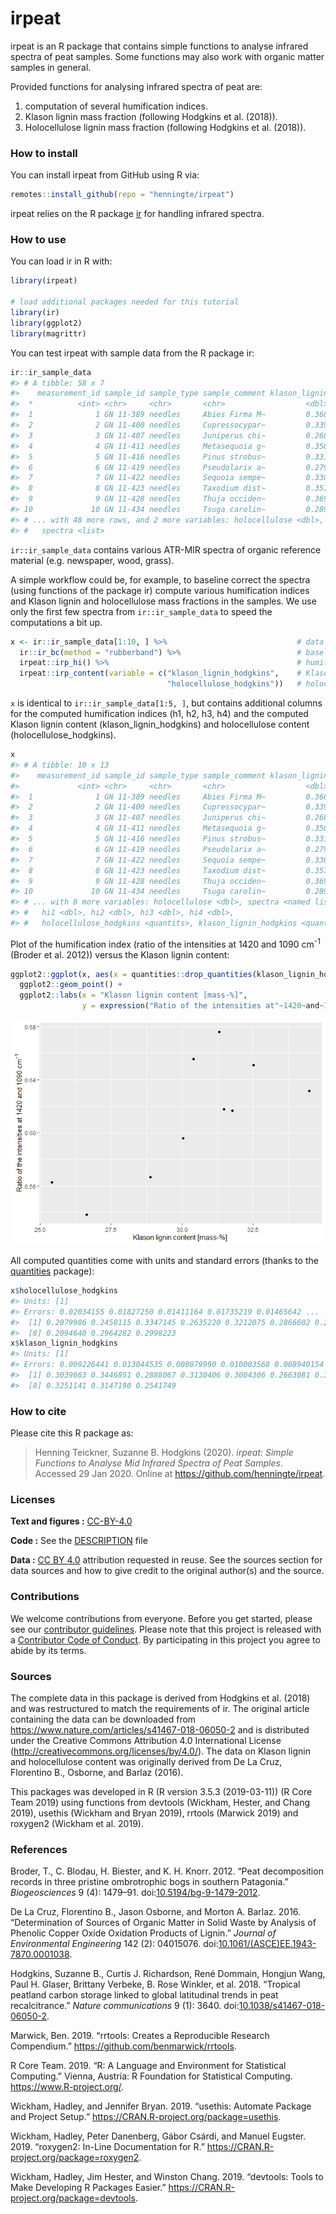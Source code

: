 
<!-- README.md is generated from README.Rmd. Please edit that file -->
irpeat
======

irpeat is an R package that contains simple functions to analyse infrared spectra of peat samples. Some functions may also work with organic matter samples in general.

Provided functions for analysing infrared spectra of peat are:

1.  computation of several humification indices.
2.  Klason lignin mass fraction (following Hodgkins et al. (2018)).
3.  Holocellulose lignin mass fraction (following Hodgkins et al. (2018)).

### How to install

You can install irpeat from GitHub using R via:

``` r
remotes::install_github(repo = "henningte/irpeat")
```

irpeat relies on the R package [ir](https://github.com/henningte/ir) for handling infrared spectra.

### How to use

You can load ir in R with:

``` r
library(irpeat)

# load additional packages needed for this tutorial
library(ir)
library(ggplot2)
library(magrittr)
```

You can test irpeat with sample data from the R package ir:

``` r
ir::ir_sample_data
#> # A tibble: 58 x 7
#>    measurement_id sample_id sample_type sample_comment klason_lignin
#>  *          <int> <chr>     <chr>       <chr>                  <dbl>
#>  1              1 GN 11-389 needles     Abies Firma M~         0.360
#>  2              2 GN 11-400 needles     Cupressocypar~         0.339
#>  3              3 GN 11-407 needles     Juniperus chi~         0.268
#>  4              4 GN 11-411 needles     Metasequoia g~         0.350
#>  5              5 GN 11-416 needles     Pinus strobus~         0.331
#>  6              6 GN 11-419 needles     Pseudolarix a~         0.279
#>  7              7 GN 11-422 needles     Sequoia sempe~         0.330
#>  8              8 GN 11-423 needles     Taxodium dist~         0.357
#>  9              9 GN 11-428 needles     Thuja occiden~         0.369
#> 10             10 GN 11-434 needles     Tsuga carolin~         0.289
#> # ... with 48 more rows, and 2 more variables: holocellulose <dbl>,
#> #   spectra <list>
```

`ir::ir_sample_data` contains various ATR-MIR spectra of organic reference material (e.g. newspaper, wood, grass).

A simple workflow could be, for example, to baseline correct the spectra (using functions of the package ir) compute various humification indices and Klason lignin and holocellulose mass fractions in the samples. We use only the first few spectra from `ir::ir_sample_data` to speed the computations a bit up.

``` r
x <- ir::ir_sample_data[1:10, ] %>%                             # data
  ir::ir_bc(method = "rubberband") %>%                          # baseline correction
  irpeat::irp_hi() %>%                                          # humification indices
  irpeat::irp_content(variable = c("klason_lignin_hodgkins",    # Klason lignin and
                                   "holocellulose_hodgkins"))   # holocellulose content
```

`x` is identical to `ir::ir_sample_data[1:5, ]`, but contains additional columns for the computed humification indices (h1, h2, h3, h4) and the computed Klason lignin content (klason\_lignin\_hodgkins) and holocellulose content (holocellulose\_hodgkins).

``` r
x
#> # A tibble: 10 x 13
#>    measurement_id sample_id sample_type sample_comment klason_lignin
#>             <int> <chr>     <chr>       <chr>                  <dbl>
#>  1              1 GN 11-389 needles     Abies Firma M~         0.360
#>  2              2 GN 11-400 needles     Cupressocypar~         0.339
#>  3              3 GN 11-407 needles     Juniperus chi~         0.268
#>  4              4 GN 11-411 needles     Metasequoia g~         0.350
#>  5              5 GN 11-416 needles     Pinus strobus~         0.331
#>  6              6 GN 11-419 needles     Pseudolarix a~         0.279
#>  7              7 GN 11-422 needles     Sequoia sempe~         0.330
#>  8              8 GN 11-423 needles     Taxodium dist~         0.357
#>  9              9 GN 11-428 needles     Thuja occiden~         0.369
#> 10             10 GN 11-434 needles     Tsuga carolin~         0.289
#> # ... with 8 more variables: holocellulose <dbl>, spectra <named list>,
#> #   hi1 <dbl>, hi2 <dbl>, hi3 <dbl>, hi4 <dbl>,
#> #   holocellulose_hodgkins <quantits>, klason_lignin_hodgkins <quantits>
```

Plot of the humification index (ratio of the intensities at 1420 and 1090 cm<sup>-1</sup> (Broder et al. 2012)) versus the Klason lignin content:

``` r
ggplot2::ggplot(x, aes(x = quantities::drop_quantities(klason_lignin_hodgkins) * 100, y = hi1)) + 
  ggplot2::geom_point() +
  ggplot2::labs(x = "Klason lignin content [mass-%]", 
                y = expression("Ratio of the intensities at"~1420~and~1090~cm^{-1}))
```

![](README-x_plot-1.png)

All computed quantities come with units and standard errors (thanks to the [quantities](https://github.com/r-quantities/quantities) package):

``` r
x$holocellulose_hodgkins
#> Units: [1]
#> Errors: 0.02034155 0.01827250 0.01411164 0.01735219 0.01465642 ...
#>  [1] 0.2079986 0.2458115 0.3347145 0.2635220 0.3212075 0.2866602 0.2290746
#>  [8] 0.2094640 0.2964282 0.2998223
x$klason_lignin_hodgkins
#> Units: [1]
#> Errors: 0.009226441 0.013044535 0.008079990 0.010003568 0.008940154 ...
#>  [1] 0.3039663 0.3446851 0.2888067 0.3130406 0.3004306 0.2663081 0.3177061
#>  [8] 0.3251141 0.3147190 0.2541749
```

### How to cite

Please cite this R package as:

> Henning Teickner, Suzanne B. Hodgkins (2020). *irpeat: Simple Functions to Analyse Mid Infrared Spectra of Peat Samples*. Accessed 29 Jan 2020. Online at <https://github.com/henningte/irpeat>.

### Licenses

**Text and figures :** [CC-BY-4.0](http://creativecommons.org/licenses/by/4.0/)

**Code :** See the [DESCRIPTION](DESCRIPTION) file

**Data :** [CC BY 4.0](https://creativecommons.org/licenses/by/4.0/) attribution requested in reuse. See the sources section for data sources and how to give credit to the original author(s) and the source.

### Contributions

We welcome contributions from everyone. Before you get started, please see our [contributor guidelines](CONTRIBUTING.md). Please note that this project is released with a [Contributor Code of Conduct](CONDUCT.md). By participating in this project you agree to abide by its terms.

### Sources

The complete data in this package is derived from Hodgkins et al. (2018) and was restructured to match the requirements of ir. The original article containing the data can be downloaded from <https://www.nature.com/articles/s41467-018-06050-2> and is distributed under the Creative Commons Attribution 4.0 International License (<http://creativecommons.org/licenses/by/4.0/>). The data on Klason lignin and holocellulose content was originally derived from De La Cruz, Florentino B., Osborne, and Barlaz (2016).

This packages was developed in R (R version 3.5.3 (2019-03-11)) (R Core Team 2019) using functions from devtools (Wickham, Hester, and Chang 2019), usethis (Wickham and Bryan 2019), rrtools (Marwick 2019) and roxygen2 (Wickham et al. 2019).

### References

Broder, T., C. Blodau, H. Biester, and K. H. Knorr. 2012. “Peat decomposition records in three pristine ombrotrophic bogs in southern Patagonia.” *Biogeosciences* 9 (4): 1479–91. doi:[10.5194/bg-9-1479-2012](https://doi.org/10.5194/bg-9-1479-2012).

De La Cruz, Florentino B., Jason Osborne, and Morton A. Barlaz. 2016. “Determination of Sources of Organic Matter in Solid Waste by Analysis of Phenolic Copper Oxide Oxidation Products of Lignin.” *Journal of Environmental Engineering* 142 (2): 04015076. doi:[10.1061/(ASCE)EE.1943-7870.0001038](https://doi.org/10.1061/(ASCE)EE.1943-7870.0001038).

Hodgkins, Suzanne B., Curtis J. Richardson, René Dommain, Hongjun Wang, Paul H. Glaser, Brittany Verbeke, B. Rose Winkler, et al. 2018. “Tropical peatland carbon storage linked to global latitudinal trends in peat recalcitrance.” *Nature communications* 9 (1): 3640. doi:[10.1038/s41467-018-06050-2](https://doi.org/10.1038/s41467-018-06050-2).

Marwick, Ben. 2019. “rrtools: Creates a Reproducible Research Compendium.” <https://github.com/benmarwick/rrtools>.

R Core Team. 2019. “R: A Language and Environment for Statistical Computing.” Vienna, Austria: R Foundation for Statistical Computing. <https://www.R-project.org/>.

Wickham, Hadley, and Jennifer Bryan. 2019. “usethis: Automate Package and Project Setup.” <https://CRAN.R-project.org/package=usethis>.

Wickham, Hadley, Peter Danenberg, Gábor Csárdi, and Manuel Eugster. 2019. “roxygen2: In-Line Documentation for R.” <https://CRAN.R-project.org/package=roxygen2>.

Wickham, Hadley, Jim Hester, and Winston Chang. 2019. “devtools: Tools to Make Developing R Packages Easier.” <https://CRAN.R-project.org/package=devtools>.

